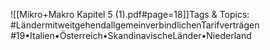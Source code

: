 
![[Mikro+Makro Kapitel 5 (1).pdf#page=18]]Tags & Topics:
   #LändermitweitgehendallgemeinverbindlichenTarifverträgen
   #19•Italien•Österreich•SkandinavischeLänder•Niederland